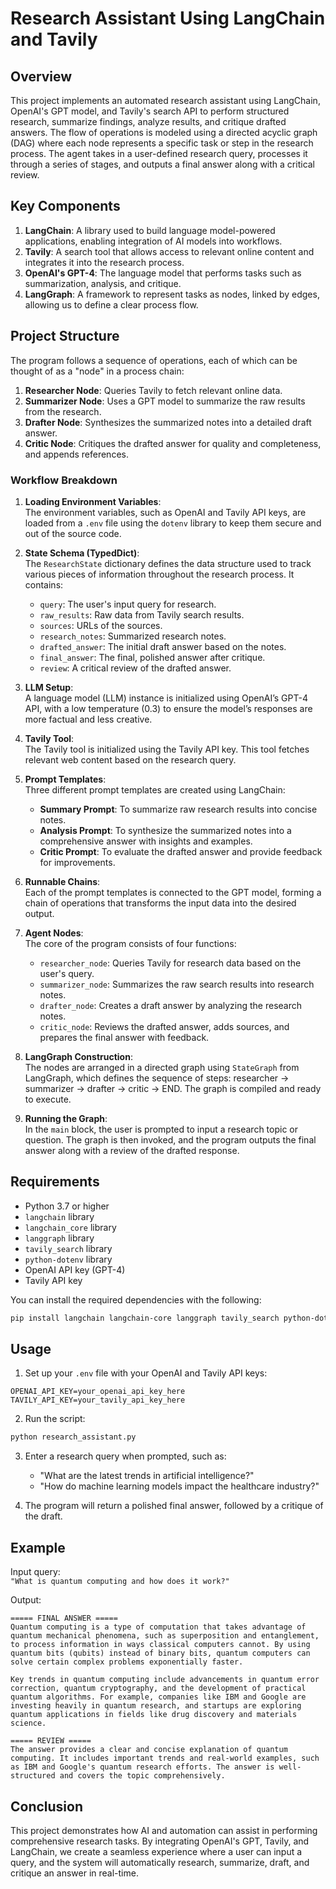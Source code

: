 # Research Assistant Using LangChain and Tavily

## Overview

This project implements an automated research assistant using LangChain, OpenAI's GPT model, and Tavily's search API to perform structured research, summarize findings, analyze results, and critique drafted answers. The flow of operations is modeled using a directed acyclic graph (DAG) where each node represents a specific task or step in the research process. The agent takes in a user-defined research query, processes it through a series of stages, and outputs a final answer along with a critical review.

## Key Components

1. **LangChain**: A library used to build language model-powered applications, enabling integration of AI models into workflows.
2. **Tavily**: A search tool that allows access to relevant online content and integrates it into the research process.
3. **OpenAI's GPT-4**: The language model that performs tasks such as summarization, analysis, and critique.
4. **LangGraph**: A framework to represent tasks as nodes, linked by edges, allowing us to define a clear process flow.

## Project Structure

The program follows a sequence of operations, each of which can be thought of as a "node" in a process chain:

1. **Researcher Node**: Queries Tavily to fetch relevant online data.
2. **Summarizer Node**: Uses a GPT model to summarize the raw results from the research.
3. **Drafter Node**: Synthesizes the summarized notes into a detailed draft answer.
4. **Critic Node**: Critiques the drafted answer for quality and completeness, and appends references.

### Workflow Breakdown

1. **Loading Environment Variables**:  
   The environment variables, such as OpenAI and Tavily API keys, are loaded from a `.env` file using the `dotenv` library to keep them secure and out of the source code.

2. **State Schema (TypedDict)**:  
   The `ResearchState` dictionary defines the data structure used to track various pieces of information throughout the research process. It contains:
   - `query`: The user's input query for research.
   - `raw_results`: Raw data from Tavily search results.
   - `sources`: URLs of the sources.
   - `research_notes`: Summarized research notes.
   - `drafted_answer`: The initial draft answer based on the notes.
   - `final_answer`: The final, polished answer after critique.
   - `review`: A critical review of the drafted answer.

3. **LLM Setup**:  
   A language model (LLM) instance is initialized using OpenAI’s GPT-4 API, with a low temperature (0.3) to ensure the model’s responses are more factual and less creative.

4. **Tavily Tool**:  
   The Tavily tool is initialized using the Tavily API key. This tool fetches relevant web content based on the research query.

5. **Prompt Templates**:  
   Three different prompt templates are created using LangChain:
   - **Summary Prompt**: To summarize raw research results into concise notes.
   - **Analysis Prompt**: To synthesize the summarized notes into a comprehensive answer with insights and examples.
   - **Critic Prompt**: To evaluate the drafted answer and provide feedback for improvements.

6. **Runnable Chains**:  
   Each of the prompt templates is connected to the GPT model, forming a chain of operations that transforms the input data into the desired output.

7. **Agent Nodes**:  
   The core of the program consists of four functions:
   - `researcher_node`: Queries Tavily for research data based on the user's query.
   - `summarizer_node`: Summarizes the raw search results into research notes.
   - `drafter_node`: Creates a draft answer by analyzing the research notes.
   - `critic_node`: Reviews the drafted answer, adds sources, and prepares the final answer with feedback.

8. **LangGraph Construction**:  
   The nodes are arranged in a directed graph using `StateGraph` from LangGraph, which defines the sequence of steps: researcher → summarizer → drafter → critic → END. The graph is compiled and ready to execute.

9. **Running the Graph**:  
   In the `main` block, the user is prompted to input a research topic or question. The graph is then invoked, and the program outputs the final answer along with a review of the drafted response.

## Requirements

- Python 3.7 or higher
- `langchain` library
- `langchain_core` library
- `langgraph` library
- `tavily_search` library
- `python-dotenv` library
- OpenAI API key (GPT-4)
- Tavily API key

You can install the required dependencies with the following:

```bash
pip install langchain langchain-core langgraph tavily_search python-dotenv
```

## Usage

1. Set up your `.env` file with your OpenAI and Tavily API keys:

```env
OPENAI_API_KEY=your_openai_api_key_here
TAVILY_API_KEY=your_tavily_api_key_here
```

2. Run the script:

```bash
python research_assistant.py
```

3. Enter a research query when prompted, such as:
   - "What are the latest trends in artificial intelligence?"
   - "How do machine learning models impact the healthcare industry?"

4. The program will return a polished final answer, followed by a critique of the draft.

## Example

Input query:  
`"What is quantum computing and how does it work?"`

Output:
```
===== FINAL ANSWER =====
Quantum computing is a type of computation that takes advantage of quantum mechanical phenomena, such as superposition and entanglement, to process information in ways classical computers cannot. By using quantum bits (qubits) instead of binary bits, quantum computers can solve certain complex problems exponentially faster.

Key trends in quantum computing include advancements in quantum error correction, quantum cryptography, and the development of practical quantum algorithms. For example, companies like IBM and Google are investing heavily in quantum research, and startups are exploring quantum applications in fields like drug discovery and materials science.

===== REVIEW =====
The answer provides a clear and concise explanation of quantum computing. It includes important trends and real-world examples, such as IBM and Google's quantum research efforts. The answer is well-structured and covers the topic comprehensively.
```

## Conclusion

This project demonstrates how AI and automation can assist in performing comprehensive research tasks. By integrating OpenAI's GPT, Tavily, and LangChain, we create a seamless experience where a user can input a query, and the system will automatically research, summarize, draft, and critique an answer in real-time.

